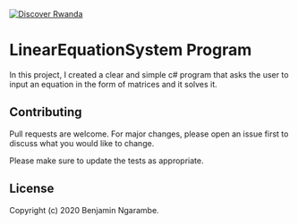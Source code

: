 <a href="https://www.instagram.com/ngarambe_benjamin/">
  <img src="https://www.stepcalculator.com/data/uploads/matrix-calculator.png" alt="Discover Rwanda" >
</a>

# LinearEquationSystem Program
In this project, I created a clear and simple c# program that asks the user to input an equation in the form of matrices and it solves it.


## Contributing
Pull requests are welcome. For major changes, please open an issue first to discuss what you would like to change.

Please make sure to update the tests as appropriate.

## License
Copyright (c) 2020 Benjamin Ngarambe.
